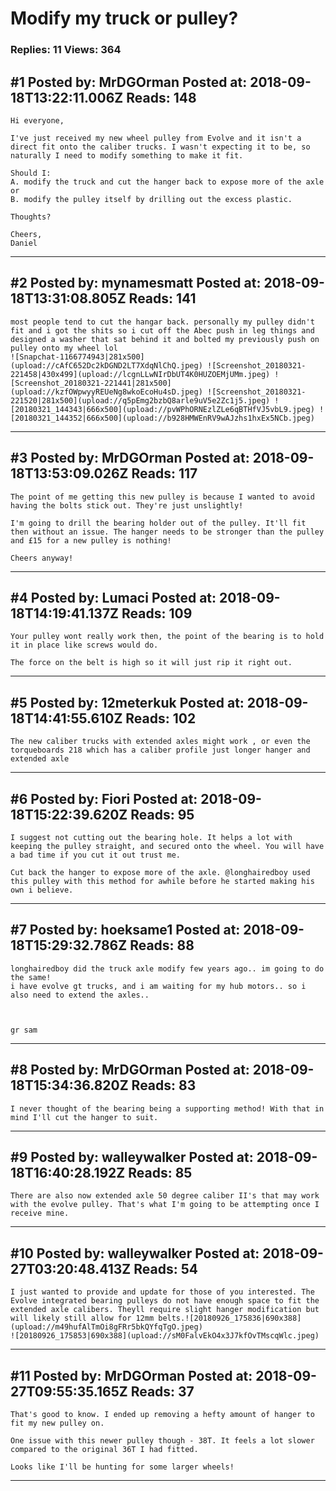 # Modify my truck or pulley?

### Replies: 11 Views: 364

## \#1 Posted by: MrDGOrman Posted at: 2018-09-18T13:22:11.006Z Reads: 148

```
Hi everyone,

I've just received my new wheel pulley from Evolve and it isn't a direct fit onto the caliber trucks. I wasn't expecting it to be, so naturally I need to modify something to make it fit.

Should I:
A. modify the truck and cut the hanger back to expose more of the axle or
B. modify the pulley itself by drilling out the excess plastic.

Thoughts?

Cheers,
Daniel
```

---
## \#2 Posted by: mynamesmatt Posted at: 2018-09-18T13:31:08.805Z Reads: 141

```
most people tend to cut the hangar back. personally my pulley didn't fit and i got the shits so i cut off the Abec push in leg things and designed a washer that sat behind it and bolted my previously push on pulley onto my wheel lol
![Snapchat-1166774943|281x500](upload://cAfC652Dc2kDGND2LT7XdqNlChQ.jpeg) ![Screenshot_20180321-221458|430x499](upload://lcgnLLwNIrDbUT4K0HUZOEMjUMm.jpeg) ![Screenshot_20180321-221441|281x500](upload://kzfOWpwyyREUeNg8wkoEcoHu4sD.jpeg) ![Screenshot_20180321-221520|281x500](upload://q5pEmg2bzbQ8arle9uV5e2Zc1j5.jpeg) ![20180321_144343|666x500](upload://pvWPhORNEzlZLe6qBTHfVJ5vbL9.jpeg) ![20180321_144352|666x500](upload://b928HMWEnRV9wAJzhs1hxEx5NCb.jpeg)
```

---
## \#3 Posted by: MrDGOrman Posted at: 2018-09-18T13:53:09.026Z Reads: 117

```
The point of me getting this new pulley is because I wanted to avoid having the bolts stick out. They're just unslightly!

I'm going to drill the bearing holder out of the pulley. It'll fit then without an issue. The hanger needs to be stronger than the pulley and £15 for a new pulley is nothing!

Cheers anyway!
```

---
## \#4 Posted by: Lumaci Posted at: 2018-09-18T14:19:41.137Z Reads: 109

```
Your pulley wont really work then, the point of the bearing is to hold it in place like screws would do.

The force on the belt is high so it will just rip it right out.
```

---
## \#5 Posted by: 12meterkuk Posted at: 2018-09-18T14:41:55.610Z Reads: 102

```
The new caliber trucks with extended axles might work , or even the torqueboards 218 which has a caliber profile just longer hanger and extended axle
```

---
## \#6 Posted by: Fiori Posted at: 2018-09-18T15:22:39.620Z Reads: 95

```
I suggest not cutting out the bearing hole. It helps a lot with keeping the pulley straight, and secured onto the wheel. You will have a bad time if you cut it out trust me. 

Cut back the hanger to expose more of the axle. @longhairedboy used this pulley with this method for awhile before he started making his own i believe.
```

---
## \#7 Posted by: hoeksame1 Posted at: 2018-09-18T15:29:32.786Z Reads: 88

```
longhairedboy did the truck axle modify few years ago.. im going to do the same! 
i have evolve gt trucks, and i am waiting for my hub motors.. so i also need to extend the axles..



gr sam
```

---
## \#8 Posted by: MrDGOrman Posted at: 2018-09-18T15:34:36.820Z Reads: 83

```
I never thought of the bearing being a supporting method! With that in mind I'll cut the hanger to suit.
```

---
## \#9 Posted by: walleywalker Posted at: 2018-09-18T16:40:28.192Z Reads: 85

```
There are also now extended axle 50 degree caliber II's that may work with the evolve pulley. That's what I'm going to be attempting once I receive mine.
```

---
## \#10 Posted by: walleywalker Posted at: 2018-09-27T03:20:48.413Z Reads: 54

```
I just wanted to provide and update for those of you interested. The Evolve integrated bearing pulleys do not have enough space to fit the extended axle calibers. Theyll require slight hanger modification but will likely still allow for 12mm belts.![20180926_175836|690x388](upload://m49hufAlTmOi8gFRr5bkQYfqTgO.jpeg) 
![20180926_175853|690x388](upload://sM0FalvEkO4x3J7kfOvTMscqWlc.jpeg)
```

---
## \#11 Posted by: MrDGOrman Posted at: 2018-09-27T09:55:35.165Z Reads: 37

```
That's good to know. I ended up removing a hefty amount of hanger to fit my new pulley on.

One issue with this newer pulley though - 38T. It feels a lot slower compared to the original 36T I had fitted.

Looks like I'll be hunting for some larger wheels!
```

---

